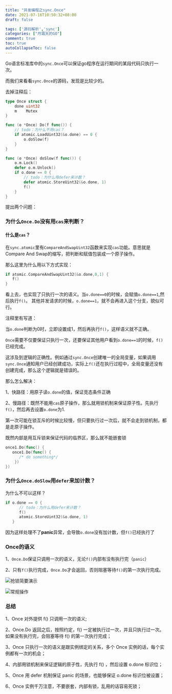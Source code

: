 ```yaml
---
title: "并发编程之sync.Once"
date: 2021-07-16T10:50:32+08:00
draft: false

tags: ['源码解析','sync']
categories: ["月霜天的GO"]
comment: true
toc: true
autoCollapseToc: false
---
```


Go语言标准库中的`sync.Once`可以保证go程序在运行期间的某段代码只执行一次。

而我们来看看`sync.Once`的源码，发现是比较少的。

去掉注释后：

```go
type Once struct {
	done uint32
	m    Mutex
}

func (o *Once) Do(f func()) {
	// todo：为什么不用cas？
	if atomic.LoadUint32(&o.done) == 0 {
		o.doSlow(f)
	}
}

func (o *Once) doSlow(f func()) {
	o.m.Lock()
	defer o.m.Unlock()
	if o.done == 0 {
		// todo：为什么用defer来计数？
		defer atomic.StoreUint32(&o.done, 1)
		f()
	}
}
```

提出两个问题：

### 为什么`Once.Do`没有用`cas`来判断？

#### 什么是`cas`？

在`sync.atomic`里有`CompareAndSwapUint32`函数来实现`cas`功能。意思就是Compare And Swap的缩写，把判断和赋值包装成一个原子操作。

那么这里为什么用以下方式实现：

```go
if atomic.CompareAndSwapUint32(&o.done,0,1) {
   f()
}
```

看上去，也实现了只执行一次的语义。当`o.done==0`的时候，会赋值`o.done==1`,然后执行`f()`。
其他并发请求的时候，`o.done==1`，就不会再进入这个分支，貌似可行。

注释里有写道：

当`o.done`判断为0时，立即设置成1，然后再执行`f()`，这样语义就不正确。

`Once`需要不仅要保证只执行一次，还要保证其他用户看到`o.done==1`的时候，`f()`已经完成。

这涉及到逻辑的正确性。例如通过`sync.Once`创建唯一的全局变量，如果调用`sync.Once`通知用户已经创建成功，实际上`f()`还在执行过程中，全局变量还没有创建完成，那么这个逻辑就是错误的。

那么怎么解决：

1、快路径：用原子读`o.done`的值，保证竞态条件正确

2、慢路径：既然不能用`cas`原子操作，那么就用锁机制来保证原子性。先执行`f()`，然后再去设置`o.done`为1.

第一次可能在锁互斥的时候比较慢，但只要执行过一次后，就不会走到锁机制，都是走原子操作。

既然内部是用互斥锁来保证代码的临界区，那么就不能嵌套锁

```go
once1.Do(func() {
   once1.Do(func() {
      /* do something*/
    })
})
```

### 为什么`Once.doSlow`用`defer`来加计数？

为什么不可以这样？
```go
if o.done == 0 {
      // todo：为什么用defer来计数？
      f()
      atomic.StoreUint32(&o.done, 1)
   }
```

因为这样处理不了**panic**异常，会导致`o.done`没有加计数，但`f()`已经执行了

### Once的语义

1、`Once.Do`保证只调用一次的语义，无论`f()`内部有没有执行完（`panic`）

2、只有`f()`执行完成，`Once.Do`才会返回，否则阻塞等待`f()`的第一次执行完成。

![抢锁简要演示](https://cdn.jsdelivr.net/gh/betterfor/cloudImage/images/2021/07/16/640.png)

![常规操作](https://cdn.jsdelivr.net/gh/betterfor/cloudImage/images/2021/07/16/641.png)

### 总结

1、Once 对外提供 f() 只调用一次的语义;

2、Once.Do 返回之后，按照约定，f() 一定被执行过一次，并且只执行过一次。如果没有执行完，会阻塞等待 f() 的第一次执行完成；

3、Once 只执行一次的语义是跟实例绑定的关系，多个 Once 实例的话，每个实例都有一次的机会；

4、内部用锁机制来保证逻辑的原子性，先执行 f() ，然后设置 o.done 标识位；

5、Once 用 defer 机制保证 panic 的场景，也能够保证 o.done 标识位被设置；

6、Once 实例千万注意，不要嵌套，内部有锁，乱用的话容易死锁；